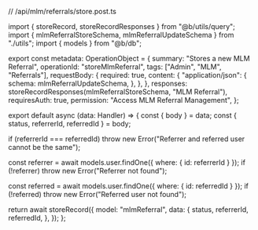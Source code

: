 // /api/mlm/referrals/store.post.ts

import { storeRecord, storeRecordResponses } from "@b/utils/query";
import { mlmReferralStoreSchema, mlmReferralUpdateSchema } from "./utils";
import { models } from "@b/db";

export const metadata: OperationObject = {
  summary: "Stores a new MLM Referral",
  operationId: "storeMlmReferral",
  tags: ["Admin", "MLM", "Referrals"],
  requestBody: {
    required: true,
    content: {
      "application/json": {
        schema: mlmReferralUpdateSchema,
      },
    },
  },
  responses: storeRecordResponses(mlmReferralStoreSchema, "MLM Referral"),
  requiresAuth: true,
  permission: "Access MLM Referral Management",
};

export default async (data: Handler) => {
  const { body } = data;
  const { status, referrerId, referredId } = body;

  if (referrerId === referredId)
    throw new Error("Referrer and referred user cannot be the same");

  const referrer = await models.user.findOne({ where: { id: referrerId } });
  if (!referrer) throw new Error("Referrer not found");

  const referred = await models.user.findOne({ where: { id: referredId } });
  if (!referred) throw new Error("Referred user not found");

  return await storeRecord({
    model: "mlmReferral",
    data: {
      status,
      referrerId,
      referredId,
    },
  });
};
